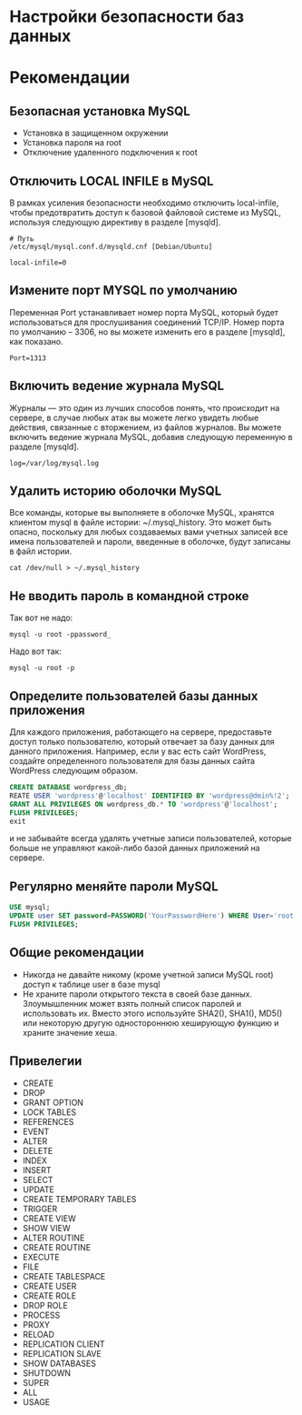 # Настройки безопасности баз данных

# Рекомендации

## Безопасная установка MySQL

+ Установка в защищенном окружении
+ Установка пароля на root
+ Отключение удаленного подключения к root

## Отключить LOCAL INFILE в MySQL

В рамках усиления безопасности необходимо отключить local-infile, чтобы предотвратить доступ к базовой файловой системе из MySQL, используя следующую директиву в разделе [mysqld].

```
# Путь
/etc/mysql/mysql.conf.d/mysqld.cnf [Debian/Ubuntu]
```

```
local-infile=0
```

## Измените порт MYSQL по умолчанию

Переменная Port устанавливает номер порта MySQL, который будет использоваться для прослушивания соединений TCP/IP. Номер порта по умолчанию – 3306, но вы можете изменить его в разделе [mysqld], как показано.

```
Port=1313
```

## Включить ведение журнала MySQL

Журналы — это один из лучших способов понять, что происходит на сервере, в случае любых атак вы можете легко увидеть любые действия, связанные с вторжением, из файлов журналов. Вы можете включить ведение журнала MySQL, добавив следующую переменную в разделе [mysqld].

```
log=/var/log/mysql.log
```

## Удалить историю оболочки MySQL

Все команды, которые вы выполняете в оболочке MySQL, хранятся клиентом mysql в файле истории: ~/.mysql_history. Это может быть опасно, поскольку для любых создаваемых вами учетных записей все имена пользователей и пароли, введенные в оболочке, будут записаны в файл истории.

```
cat /dev/null > ~/.mysql_history
```

## Не вводить пароль в командной строке

Так вот не надо:

```
mysql -u root -ppassword_
```

Надо вот так:

```
mysql -u root -p
```

## Определите пользователей базы данных приложения

Для каждого приложения, работающего на сервере, предоставьте доступ только пользователю, который отвечает за базу данных для данного приложения. Например, если у вас есть сайт WordPress, создайте определенного пользователя для базы данных сайта WordPress следующим образом.

```sql
CREATE DATABASE wordpress_db;
REATE USER 'wordpress'@'localhost' IDENTIFIED BY 'wordpress@dmin%!2';
GRANT ALL PRIVILEGES ON wordpress_db.* TO 'wordpress'@'localhost';
FLUSH PRIVILEGES;
exit
```

и не забывайте всегда удалять учетные записи пользователей, которые больше не управляют какой-либо базой данных приложений на сервере.

## Регулярно меняйте пароли MySQL

```sql
USE mysql;
UPDATE user SET password=PASSWORD('YourPasswordHere') WHERE User='root' AND Host = 'localhost';
FLUSH PRIVILEGES;
```

## Общие рекомендации

+ Никогда не давайте никому (кроме учетной записи MySQL root) доступ к таблице user в базе mysql
+ Не храните пароли открытого текста в своей базе данных. Злоумышленник может взять полный список паролей и использовать их. Вместо этого используйте SHA2(), SHA1(), MD5() или некоторую другую одностороннюю хеширующую функцию и храните значение хеша.

## Привелегии

+ CREATE
+ DROP
+ GRANT OPTION
+ LOCK TABLES
+ REFERENCES
+ EVENT
+ ALTER
+ DELETE
+ INDEX
+ INSERT
+ SELECT
+ UPDATE
+ CREATE TEMPORARY TABLES
+ TRIGGER
+ CREATE VIEW
+ SHOW VIEW
+ ALTER ROUTINE
+ CREATE ROUTINE
+ EXECUTE
+ FILE
+ CREATE TABLESPACE
+ CREATE USER
+ CREATE ROLE
+ DROP ROLE
+ PROCESS
+ PROXY
+ RELOAD
+ REPLICATION CLIENT
+ REPLICATION SLAVE
+ SHOW DATABASES
+ SHUTDOWN
+ SUPER
+ ALL
+ USAGE
